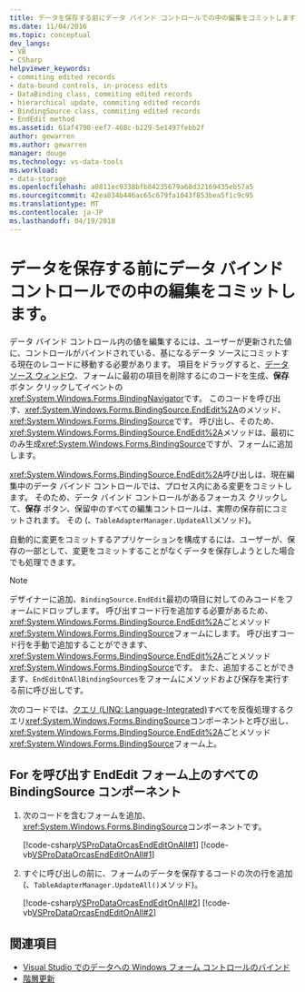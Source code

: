 ```yaml
---
title: データを保存する前にデータ バインド コントロールでの中の編集をコミットします。
ms.date: 11/04/2016
ms.topic: conceptual
dev_langs:
- VB
- CSharp
helpviewer_keywords:
- commiting edited records
- data-bound controls, in-process edits
- DataBinding class, commiting edited records
- hierarchical update, commiting edited records
- BindingSource class, commiting edited records
- EndEdit method
ms.assetid: 61af4798-eef7-468c-b229-5e1497febb2f
author: gewarren
ms.author: gewarren
manager: douge
ms.technology: vs-data-tools
ms.workload:
- data-storage
ms.openlocfilehash: a0811ec9338bfb84235679a68d32169435eb57a5
ms.sourcegitcommit: 42ea834b446ac65c679fa1043f853bea5f1c9c95
ms.translationtype: MT
ms.contentlocale: ja-JP
ms.lasthandoff: 04/19/2018
---
```

# <a name="commit-in-process-edits-on-data-bound-controls-before-saving-data"></a>データを保存する前にデータ バインド コントロールでの中の編集をコミットします。

データ バインド コントロール内の値を編集するには、ユーザーが更新された値に、コントロールがバインドされている、基になるデータ ソースにコミットする現在のレコードに移動する必要があります。 項目をドラッグすると、[データ ソース ウィンドウ](add-new-data-sources.md)、フォームに最初の項目を削除するにのコードを生成、**保存**ボタン クリックしてイベントの<xref:System.Windows.Forms.BindingNavigator>です。 このコードを呼び出す、<xref:System.Windows.Forms.BindingSource.EndEdit%2A>のメソッド、<xref:System.Windows.Forms.BindingSource>です。 呼び出し、そのため、<xref:System.Windows.Forms.BindingSource.EndEdit%2A>メソッドは、最初にのみ生成<xref:System.Windows.Forms.BindingSource>ですが、フォームに追加します。

<xref:System.Windows.Forms.BindingSource.EndEdit%2A>呼び出しは、現在編集中のデータ バインド コントロールでは、プロセス内にある変更をコミットします。 そのため、データ バインド コントロールがあるフォーカス クリックして、**保存** ボタン、保留中のすべての編集コントロールは、実際の保存前にコミットされます。 その (、`TableAdapterManager.UpdateAll`メソッド)。

自動的に変更をコミットするアプリケーションを構成するには、ユーザーが、保存の一部として、変更をコミットすることがなくデータを保存しようとした場合でも処理できます。

> [!NOTE]
> デザイナーに追加、`BindingSource.EndEdit`最初の項目に対してのみコードをフォームにドロップします。 呼び出すコード行を追加する必要があるため、<xref:System.Windows.Forms.BindingSource.EndEdit%2A>ごとメソッド<xref:System.Windows.Forms.BindingSource>フォームにします。 呼び出すコード行を手動で追加することができます、<xref:System.Windows.Forms.BindingSource.EndEdit%2A>ごとメソッド<xref:System.Windows.Forms.BindingSource>です。 また、追加することができます、`EndEditOnAllBindingSources`をフォームにメソッドおよび保存を実行する前に呼び出しです。

次のコードでは、[クエリ (LINQ: Language-Integrated)](/dotnet/csharp/linq/)すべてを反復処理するクエリ<xref:System.Windows.Forms.BindingSource>コンポーネントと呼び出し、<xref:System.Windows.Forms.BindingSource.EndEdit%2A>ごとメソッド<xref:System.Windows.Forms.BindingSource>フォーム上。

## <a name="to-call-endedit-for-all-bindingsource-components-on-a-form"></a>For を呼び出す EndEdit フォーム上のすべての BindingSource コンポーネント

1.  次のコードを含むフォームを追加、<xref:System.Windows.Forms.BindingSource>コンポーネントです。

     [!code-csharp[VSProDataOrcasEndEditOnAll#1](../data-tools/codesnippet/CSharp/commit-in-process-edits-on-data-bound-controls-before-saving-data_1.cs)]
     [!code-vb[VSProDataOrcasEndEditOnAll#1](../data-tools/codesnippet/VisualBasic/commit-in-process-edits-on-data-bound-controls-before-saving-data_1.vb)]

2.  すぐに呼び出しの前に、フォームのデータを保存するコードの次の行を追加 (、`TableAdapterManager.UpdateAll()`メソッド)。

     [!code-csharp[VSProDataOrcasEndEditOnAll#2](../data-tools/codesnippet/CSharp/commit-in-process-edits-on-data-bound-controls-before-saving-data_2.cs)]
     [!code-vb[VSProDataOrcasEndEditOnAll#2](../data-tools/codesnippet/VisualBasic/commit-in-process-edits-on-data-bound-controls-before-saving-data_2.vb)]

## <a name="see-also"></a>関連項目

- [Visual Studio でのデータへの Windows フォーム コントロールのバインド](../data-tools/bind-windows-forms-controls-to-data-in-visual-studio.md)
- [階層更新](../data-tools/hierarchical-update.md)